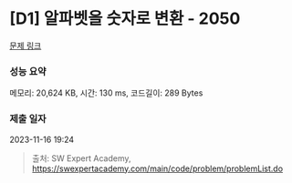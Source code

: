# [D1] 알파벳을 숫자로 변환 - 2050 

[문제 링크](https://swexpertacademy.com/main/code/problem/problemDetail.do?contestProbId=AV5QLGxKAzQDFAUq) 

### 성능 요약

메모리: 20,624 KB, 시간: 130 ms, 코드길이: 289 Bytes

### 제출 일자

2023-11-16 19:24



> 출처: SW Expert Academy, https://swexpertacademy.com/main/code/problem/problemList.do